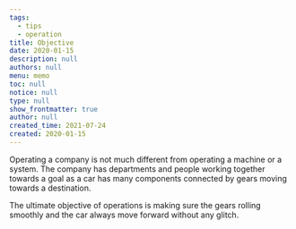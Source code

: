 ```yaml
---
tags: 
  - tips
  - operation
title: Objective
date: 2020-01-15
description: null
authors: null
menu: memo
toc: null
notice: null
type: null
show_frontmatter: true
author: null
created_time: 2021-07-24
created: 2020-01-15
---
```


Operating a company is not much different from operating a machine or a system. The company has departments and people working together towards a goal as a car has many components connected by gears moving towards a destination.

The ultimate objective of operations is making sure the gears rolling smoothly and the car always move forward without any glitch.
